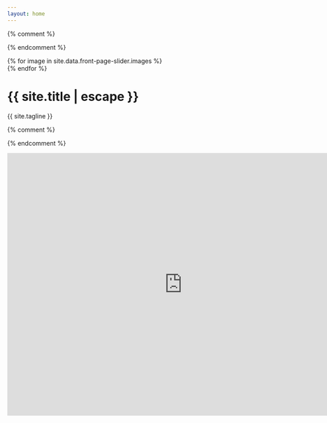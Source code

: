 ```yaml
---
layout: home
---
```


{% comment %}
<!-- Hero Slider -->
{% endcomment %}
<div id="hero-carousel" class="carousel slide" data-ride="carousel" data-pause="false" data-interval="7000">
    <div class="carousel-inner">
        {% for image in site.data.front-page-slider.images %}
        <div class="carousel-item {% if forloop.index == 1 %} active {% endif %}">
            <div class="hero lazyload" data-bg="{{ site.url }}{{ site.baseurl }}/assets/img/slider/{{ image.file }}" {% if image.align %}style="background-position: {{ image.align }};"{% endif %}> 
            </div>
        </div>
        {% endfor %}
        <div class="hero__wrap">
            <h1 class="hero__title">{{ site.title | escape }}</h1>
            <p class="hero__meta">{{ site.tagline }}</p>
        </div>
    </div>
</div>

{% comment %}
<!-- Main content -->
{% endcomment %}
<main class="site__content">
    <section class="blog">
    </section>
</main>

<div class="div-calendar" align="center">
    <iframe src="https://calendar.google.com/calendar/embed?src=d55hnepu6qjp8q3krgeh1kvlb0%40group.calendar.google.com&ctz=America%2FNew_York" style="border: 0" width="800" height="600" frameborder="0" scrolling="no"></iframe> 
</div>
